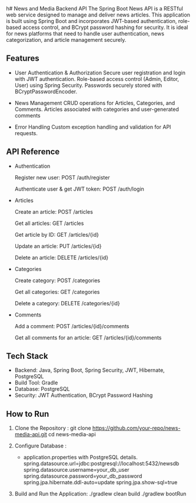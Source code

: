 h# News and Media Backend API
The Spring Boot News API is a RESTful web service designed to manage and deliver news articles. 
This application is built using Spring Boot and incorporates JWT-based authentication, role-based access control, and BCrypt password hashing for security. 
It is ideal for news platforms that need to handle user authentication, news categorization, and article management securely.

## Features
- User Authentication & Authorization
     Secure user registration and login with JWT authentication.
     Role-based access control (Admin, Editor, User) using Spring Security.
     Passwords securely stored with BCryptPasswordEncoder.
  
- News Management
    CRUD operations for Articles, Categories, and Comments.
    Articles associated with categories and user-generated comments

- Error Handling
    Custom exception handling and validation for API requests.

## API Reference
- Authentication
  
  Register new user: POST /auth/register
  
  Authenticate user & get JWT token: POST /auth/login

- Articles
 
  Create an article: POST /articles
  
  Get all articles: GET /articles
  
  Get article by ID: GET /articles/{id}
  
  Update an article: PUT /articles/{id}
  
  Delete an article: DELETE /articles/{id}

- Categories

  Create category: POST /categories
  
  Get all categories: GET /categories
  
  Delete a category: DELETE /categories/{id}

- Comments

  Add a comment: POST /articles/{id}/comments
  
  Get all comments for an article: GET /articles/{id}/comments

## Tech Stack
- Backend: Java, Spring Boot, Spring Security, JWT, Hibernate, PostgreSQL
- Build Tool: Gradle
- Database: PostgreSQL
- Security: JWT Authentication, BCrypt Password Hashing

## How to Run
1. Clone the Repository :
    git clone https://github.com/your-repo/news-media-api.git
    cd news-media-api
   
2. Configure Database :
   - application.properties with PostgreSQL details.
   spring.datasource.url=jdbc:postgresql://localhost:5432/newsdb
   spring.datasource.username=your_db_user
   spring.datasource.password=your_db_password
   spring.jpa.hibernate.ddl-auto=update
   spring.jpa.show-sql=true

3. Build and Run the Application:
   ./gradlew clean build
   ./gradlew bootRun
